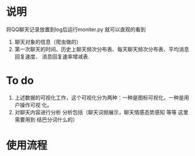 # 说明
将QQ聊天记录放置到log后运行moniter.py 就可以直观的看到
1. 聊天对象的信息（爬虫做的）
2. 第一次聊天的时间、历史上聊天频次分布表、每天聊天频次分布表、平均消息回复速度、
    消息回复速率增减表.
# To do
1. 上述数据的可视化工作，这个可视化分为两种：一种是图标可视化，一种是用户操作可视
    化。
2. 对聊天内容进行分析 分析包括（聊天词频展示，聊天情感态势感知 等等 这里需要用到
    结巴分词什么的）
    
# 使用流程

    